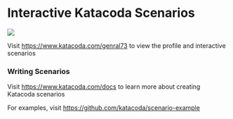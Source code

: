 # Interactive Katacoda Scenarios

[![](http://shields.katacoda.com/katacoda/genral73/count.svg)](https://www.katacoda.com/genral73 "Get your profile on Katacoda.com")

Visit https://www.katacoda.com/genral73 to view the profile and interactive scenarios

### Writing Scenarios
Visit https://www.katacoda.com/docs to learn more about creating Katacoda scenarios

For examples, visit https://github.com/katacoda/scenario-example
